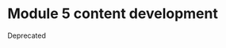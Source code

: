 # Module 5 content development

Deprecated

<!---
## Core content

These are the draft content files. The content is fully accessible, and can be used for learning purposes, either individually or as a group, and can be shared and re-used as you wish. However, they have not been integrated into a formal MOOC platform yet. At the moment, they are being written in markdown format, and then using the [notedown](https://github.com/aaren/notedown) tool to convert into iPython notebook format. PDF and HTML versions are created using [pandoc](https://pandoc.org/demos.html) and the [markdown to PDF](https://atom.io/packages/markdown-pdf) package for [Atom](https://atom.io/).

For notedown:
1. Make sure you're working in Linux or Debian
2. Change working directory: eg `cd /mnt/c/users/pc/desktop/`
3. Install notedown: `pip install notedown`
4. Convert files: `notedown input.md > output.ipynb`

**IMPORTANT** Please edit the **markdown** files, not the iPython/HTML files. These will be periodically converted and synchronised as needed.

### In markdown format

- [**MAIN CONTENT**](MAIN.md) - The main content for this Module. ([YouTube video](https://www.youtube.com/watch?v=BHrOEmKk5zM))
- [**TASK 1**](Task_1.md) - How to set up your first repository on GitHub. ([YouTube video](https://www.youtube.com/watch?v=AnftV9HBPSc&t=4s))
- [**TASK 2**](Task_2.md) - How to make your code citable using GitHub and Zenodo. ([YouTube video](https://www.youtube.com/watch?v=pjsbBQYOOaE&t=4s))
- [**TASK 3**](Task_3.md) - How to integrate Git with RStudio. ([YouTube video](https://www.youtube.com/watch?v=Q-6jfjSAspA))

### In iPython notebook format

Note: These are best viewed in Juypter for full functionality, as opposed to the GitHub viewer. 

- [**MAIN CONTENT**](MAIN.ipynb) (click [here](https://nbviewer.jupyter.org/github/OpenScienceMOOC/Module-5-Open-Research-Software-and-Open-Source/blob/master/content_development/MAIN.ipynb) to view)
- [**TASK 1**](Task_1.ipynb) (click [here](https://nbviewer.jupyter.org/github/OpenScienceMOOC/Module-5-Open-Research-Software-and-Open-Source/blob/master/content_development/Task_1.ipynb) to view)
- [**TASK 2**](Task_2.ipynb) (click [here](https://nbviewer.jupyter.org/github/OpenScienceMOOC/Module-5-Open-Research-Software-and-Open-Source/blob/master/content_development/Task_2.ipynb) to view)
- [**TASK 3**](Task_3.ipynb) (click [here](https://nbviewer.jupyter.org/github/OpenScienceMOOC/Module-5-Open-Research-Software-and-Open-Source/blob/master/content_development/Task_3.ipynb) to view)

## In PDF format 

- [**MAIN CONTENT**](MAIN.pdf)
- [**TASK 1**](Task_1.pdf)
- [**TASK 2**](Task_2.pdf)
- [**TASK 3**](Task_3.pdf)

## In HTML format 

- [**MAIN CONTENT**](MAIN.html)
- [**TASK 1**](Task_1.html)
- [**TASK 2**](Task_2.html)
- [**TASK 3**](Task_3.html)

## Production files

1. [Plan](01-plan.md) 
1. [Design](02-design.md)
1. [Recording and editing](03-recording.md)
1. [Internal reviewing](04-quizzes.md)

## Key resources from [production toolkit](https://github.com/OpenScienceMOOC/Module-5-Open-Research-Software-and-Open-Source/tree/master/production_toolkit)

- [Module design protocol](https://github.com/OpenScienceMOOC/Module-5-Open-Research-Software-and-Open-Source/blob/master/production_toolkit/MODULE_DESIGN_PROTOCOL.md)
- [MOOC planning template](https://github.com/OpenScienceMOOC/Module-5-Open-Research-Software-and-Open-Source/blob/master/production_toolkit/MOOC_planning_template.md)
- [Script template](https://github.com/OpenScienceMOOC/Module-5-Open-Research-Software-and-Open-Source/blob/master/production_toolkit/Script_template.md)
- [Video management protocol](https://github.com/OpenScienceMOOC/Module-5-Open-Research-Software-and-Open-Source/blob/master/production_toolkit/Video_management_protocol.md)
- [Writing a script](https://github.com/OpenScienceMOOC/Module-5-Open-Research-Software-and-Open-Source/blob/master/production_toolkit/Writing_a_script.md)

--->